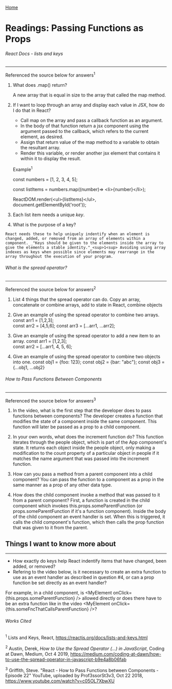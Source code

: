 [Home](README.md)

# Readings: Passing Functions as Props
###### React Docs - lists and keys
---------------
  Referenced the source below for answers<sup>1<sup>

  1. What does .map() return?

     A new array that is equal in size to the array that called the map method.

  2. If I want to loop through an array and display each value in JSX, how do I do that in React?

      * Call map on the array and pass a callback function as an argument.
      * In the body of that function return a jsx component using the argument passed to the callback, which refers to the current element, as desired. 
      * Assign that return value of the map method to a variable to obtain the resultant array. 
      * Render this variable, or render another jsx element that contains it within it to display the result.

      Example<sup>1<sup>

      const numbers = [1, 2, 3, 4, 5];

      const listItems = numbers.map((number)=> \<li>{number}\</li>);

      ReactDOM.render(\<ul>{listItems}\</ul>, document.getElementById('root'));
    
  3. Each list item needs a unique *key*.

  4. What is the purpose of a key?

    React needs these to help uniquely indentify when an element is changed, added, or removed from an array of elements within a component. _"Keys should be given to the elements inside the array to give the elements a stable identity."_<sup>1<sup> Avoiding using array indexes as keys when possible since elements may rearrange in the array throughout the execution of your program.

###### What is the spread operator?
---------------
  Referenced the source below for answers<sup>2<sup>

  1. List 4 things that the spread operator can do.
     Copy an array, concatenate or combine arrays, add to state in React, combine objects

  2. Give an example of using the spread operator to combine two arrays.
     const arr1 = [1,2,3];  
     const arr2 = [4,5,6];
     const arr3 = [...arr1, ...arr2];

  3. Give an example of using the spread operator to add a new item to an array.
     const arr1 = [1,2,3];  
     const arr2 = [...arr1, 4, 5, 6];

  4. Give an example of using the spread operator to combine two objects into one.
     const obj1 = {foo: 123};
     const obj2 = {bar: "abc"};
     const obj3 = {...obj1, ...obj2}


###### How to Pass Functions Between Components
---------------
  Referenced the source below for answers<sup>3<sup>

  1. In the video, what is the first step that the developer does to pass functions between components?
     The developer creates a function that modifies the state of a component inside the same component. This function will later be passed as a prop to a child component.
     
  2. In your own words, what does the increment function do?
     This function iterates through the people object, which is part of the App component's state. It returns each object inside the people object, only making a modification to the count property of a particular object in people if it matches the name argument that was passed into the increment function. 


  3. How can you pass a method from a parent component into a child component?
     You can pass the function to a component as a prop in the same manner as a prop of any other data type.
  
  4. How does the child component invoke a method that was passed to it from a parent component?
     First, a function is created in the child component which invokes this.props.someParentFunction (or props.someParentFunction if it's a function component). Inside the body of the child component an event handler is set. When this is triggered, it calls the child component's function, which then calls the prop function that was given to it from the parent.
 
## Things I want to know more about
---------------
  * How exactly do keys help React indentify items that have changed, been added, or removed?
  * Refering to the video below, is it necessary to create an extra function to use as an event handler as described in question #4, or can a prop function be set directly as an event handler? 

  For example, in a child component, is \<MyElement onClick={this.props.someParentFunction} /> allowed directly or does there have to be an extra function like in the video \<MyElement onClick={this.someFncThatCallsParentFunction} />?

###### Works Cited
<sup>1</sup> Lists and Keys, React, https://reactjs.org/docs/lists-and-keys.html

<sup>2</sup> Austin, Derek, _How to Use the Spread Operator (…) in JavaScript_, Coding at Dawn, Medium, Oct 4 2019, https://medium.com/coding-at-dawn/how-to-use-the-spread-operator-in-javascript-b9e4a8b06fab

<sup>3</sup> Griffith, Steve. "React - How to Pass Functions between Components - Episode 22" YouTube, uploaded by Prof3ssorSt3v3, Oct 22 2018, https://www.youtube.com/watch?v=c05OL7XbwXU